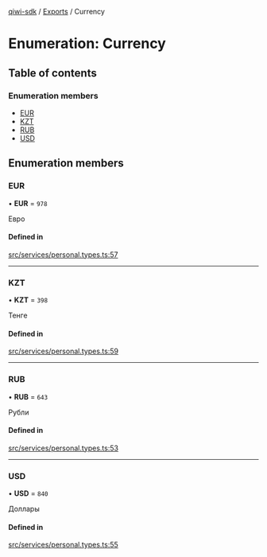 [qiwi-sdk](../README.md) / [Exports](../modules.md) / Currency

# Enumeration: Currency

## Table of contents

### Enumeration members

- [EUR](Currency.md#eur)
- [KZT](Currency.md#kzt)
- [RUB](Currency.md#rub)
- [USD](Currency.md#usd)

## Enumeration members

### EUR

• **EUR** = `978`

Евро

#### Defined in

[src/services/personal.types.ts:57](https://github.com/AlexXanderGrib/node-qiwi-sdk/blob/074077c/src/services/personal.types.ts#L57)

___

### KZT

• **KZT** = `398`

Тенге

#### Defined in

[src/services/personal.types.ts:59](https://github.com/AlexXanderGrib/node-qiwi-sdk/blob/074077c/src/services/personal.types.ts#L59)

___

### RUB

• **RUB** = `643`

Рубли

#### Defined in

[src/services/personal.types.ts:53](https://github.com/AlexXanderGrib/node-qiwi-sdk/blob/074077c/src/services/personal.types.ts#L53)

___

### USD

• **USD** = `840`

Доллары

#### Defined in

[src/services/personal.types.ts:55](https://github.com/AlexXanderGrib/node-qiwi-sdk/blob/074077c/src/services/personal.types.ts#L55)
